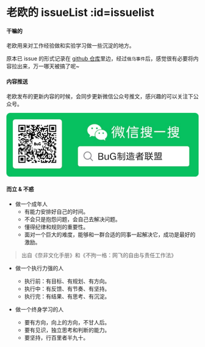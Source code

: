 # 老欧的 issueList :id=issuelist

#### 干嘛的
老欧用来对工作经验做和实验学习做一些沉淀的地方。  

原本已 issue 的形式记录在 [github 仓库](https://github.com/bruceouyang/issueList/issues)里边，经过`俄乌事件`后，感觉很有必要将内容拉出来，万一哪天被搞了呢~

#### 内容推送
老欧发布的更新内容的时候，会同步更新微信公众号推文，感兴趣的可以关注下公众号。

![微信公众号](/assets/wechat-subscribe-qr.jpg)

#### 而立 & 不惑
* 做一个成年人
  - 有能力安排好自己的时间。
  - 不会只是抱怨问题，会自己去解决问题。
  - 懂得纪律和规则的重要性。
  - 面对一个巨大的难度，能够和一群合适的同事一起解决它，成功是最好的激励。
> 出自《奈非文化手册》和《不拘一格：网飞的自由与责任工作法》

* 做一个执行力强的人
  - 执行前：有目标、有规划、有方向。
  - 执行中：有反馈、有节奏、有坚持。
  - 执行完：有结果、有思考、有沉淀。

* 做一个终身学习的人
  - 要有方向，向上的方向，不甘人后。
  - 要有见识，独立思考和判断的能力。
  - 要坚持，行百里者半九十。

